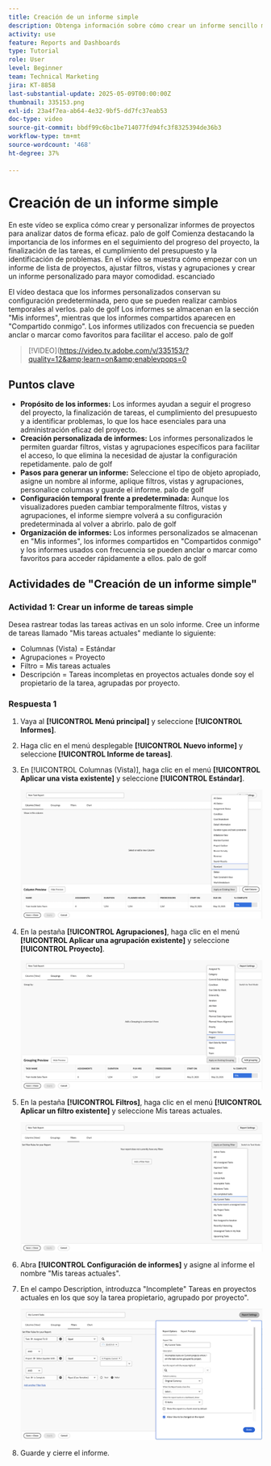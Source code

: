 ```yaml
---
title: Creación de un informe simple
description: Obtenga información sobre cómo crear un informe sencillo mediante un filtro, una vista y una agrupación existentes en Workfront.
activity: use
feature: Reports and Dashboards
type: Tutorial
role: User
level: Beginner
team: Technical Marketing
jira: KT-8858
last-substantial-update: 2025-05-09T00:00:00Z
thumbnail: 335153.png
exl-id: 23a4f7ea-ab64-4e32-9bf5-dd7fc37eab53
doc-type: video
source-git-commit: bbdf99c6bc1be714077fd94fc3f8325394de36b3
workflow-type: tm+mt
source-wordcount: '468'
ht-degree: 37%

---
```


# Creación de un informe simple

En este vídeo se explica cómo crear y personalizar informes de proyectos para analizar datos de forma eficaz. palo de golf Comienza destacando la importancia de los informes en el seguimiento del progreso del proyecto, la finalización de las tareas, el cumplimiento del presupuesto y la identificación de problemas. En el vídeo se muestra cómo empezar con un informe de lista de proyectos, ajustar filtros, vistas y agrupaciones y crear un informe personalizado para mayor comodidad. escanciado

El vídeo destaca que los informes personalizados conservan su configuración predeterminada, pero que se pueden realizar cambios temporales al verlos. palo de golf Los informes se almacenan en la sección &quot;Mis informes&quot;, mientras que los informes compartidos aparecen en &quot;Compartido conmigo&quot;. Los informes utilizados con frecuencia se pueden anclar o marcar como favoritos para facilitar el acceso. palo de golf

>[!VIDEO](https://video.tv.adobe.com/v/335153/?quality=12&amp;learn=on&amp;enablevpops=0

## Puntos clave


* **Propósito de los informes:** Los informes ayudan a seguir el progreso del proyecto, la finalización de tareas, el cumplimiento del presupuesto y a identificar problemas, lo que los hace esenciales para una administración eficaz del proyecto.
* **Creación personalizada de informes:** Los informes personalizados le permiten guardar filtros, vistas y agrupaciones específicos para facilitar el acceso, lo que elimina la necesidad de ajustar la configuración repetidamente. palo de golf
* **Pasos para generar un informe:** Seleccione el tipo de objeto apropiado, asigne un nombre al informe, aplique filtros, vistas y agrupaciones, personalice columnas y guarde el informe. palo de golf
* **Configuración temporal frente a&#x200B; predeterminada:** Aunque los visualizadores pueden cambiar temporalmente filtros, vistas y agrupaciones, el informe siempre volverá a su configuración predeterminada al volver a abrirlo. palo de golf
* **Organización de informes:** Los informes personalizados se almacenan en &quot;Mis informes&quot;, los informes compartidos en &quot;Compartidos conmigo&quot; y los informes usados con frecuencia se pueden anclar o marcar como favoritos para acceder rápidamente a ellos. palo de golf



## Actividades de &quot;Creación de un informe simple&quot;

### Actividad 1: Crear un informe de tareas simple

Desea rastrear todas las tareas activas en un solo informe. Cree un informe de tareas llamado &quot;Mis tareas actuales&quot; mediante lo siguiente:

* Columnas (Vista) = Estándar
* Agrupaciones = Proyecto
* Filtro = Mis tareas actuales
* Descripción = Tareas incompletas en proyectos actuales donde soy el propietario de la tarea, agrupadas por proyecto.

### Respuesta 1

1. Vaya al **[!UICONTROL Menú principal]** y seleccione **[!UICONTROL Informes]**.
1. Haga clic en el menú desplegable **[!UICONTROL Nuevo informe]** y seleccione **[!UICONTROL Informe de tareas]**.
1. En [!UICONTROL Columnas (Vista)], haga clic en el menú **[!UICONTROL Aplicar una vista existente]** y seleccione **[!UICONTROL Estándar]**.

   ![Una imagen de la pantalla para crear columnas en un informe de tareas](assets/simple-task-report-columns.png)

1. En la pestaña **[!UICONTROL Agrupaciones]**, haga clic en el menú **[!UICONTROL Aplicar una agrupación existente]** y seleccione **[!UICONTROL Proyecto]**.

   ![Una imagen de la pantalla para crear agrupaciones en un informe de tareas](assets/simple-task-report-groupings.png)

1. En la pestaña **[!UICONTROL Filtros]**, haga clic en el menú **[!UICONTROL Aplicar un filtro existente]** y seleccione Mis tareas actuales.

   ![Una imagen de la pantalla para crear filtros en un informe de tareas](assets/simple-task-report-filters.png)

1. Abra **[!UICONTROL Configuración de informes]** y asigne al informe el nombre &quot;Mis tareas actuales&quot;.
1. En el campo Description, introduzca &quot;Incomplete&quot;
Tareas en proyectos actuales en los que soy la tarea
propietario, agrupado por proyecto&quot;.

   ![Una imagen de la pantalla de configuración de informes en un informe de tareas](assets/simple-task-report-report-settings.png)

1. Guarde y cierre el informe.
